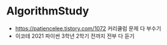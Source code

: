 # AlgorithmStudy
- https://patiencelee.tistory.com/1072 커리큘럼 문제 다 부수기
- 이코테 2021 파이썬 3학년 2학기 전까지 전부 다 듣기
